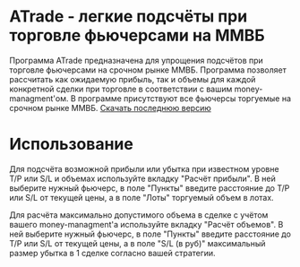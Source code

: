 # ATrade - легкие подсчёты при торговле фьючерсами на ММВБ
Программа ATrade предназначена для упрощения подсчётов при торговле фьючерсами на срочном рынке ММВБ. Программа позволяет рассчитать как ожидаемую прибыль, так и объемы для каждой конкретной сделки при торговле в соответствии с вашим money-managment'ом. В программе присутствуют все фьючерсы торгуемые на срочном рынке ММВБ. [Скачать последнюю версию](https://github.com/W-in-W/ATrade/releases/download/1.0.0/ATrade.exe)
# Использование
Для подсчёта возможной прибыли или убытка при известном уровне T/P или S/L и объемах используйте вкладку "Расчёт прибыли". В ней выберите нужный фьючерс, в поле "Пункты" введите расстояние до T/P или S/L от текущей цены, а в поле "Лоты" торгуемый объем в лотах.

Для расчёта максимально допустимого объема в сделке с учётом вашего money-managment'а используйте вкладку "Расчёт объемов". В ней выберите нужный фьючерс, в поле "Пункты" введите расстояние до T/P или S/L от текущей цены, а в поле "S/L (в руб)" максимальный размер убытка в 1 сделке согласно вашей стратегии.
